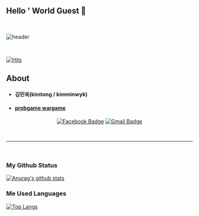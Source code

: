 ## Hello ' World Guest 👋

<br>

![header](https://capsule-render.vercel.app/api?type=wave&color=gradient&height=350&section=footer&text=Kimminwyk%20Github&fontSize=70)

<br>

[![Hits](https://hits.seeyoufarm.com/api/count/incr/badge.svg?url=https%3A%2F%2Fgithub.com%2Fkimminwyk&count_bg=%2379C83D&title_bg=%23555555&icon=&icon_color=%23E7E7E7&title=hits&edge_flat=false)](https://github.com/kimminwyk)

## About

+ #### 김민욱(kimtong / kimminwyk)
+ #### [probgame wargame](http://probgame.com)

<div align=center>

  [![Facebook Badge](https://img.shields.io/badge/facebook-1877f2?style=flat-square&logo=facebook&logoColor=white&link=https://www.facebook.com/zzsza)](https://www.facebook.com/profile.php?id=100011527962164)
  [![Gmail Badge](https://img.shields.io/badge/Gmail-d14836?style=flat-square&logo=Gmail&logoColor=white&link=mailto:snugyun01@gmail.com)](mailto:kimtong6451@gmail.com)
	
</div>

<br>

* * *

<br>

### My Github Status

[![Anurag's github stats](https://github-readme-stats.vercel.app/api?username=kimminwyk)](https://github.com/kimminwyk)

### Me Used Languages

[![Top Langs](https://github-readme-stats.vercel.app/api/top-langs/?username=kimminwyk)](https://github.com/kimminwyk)